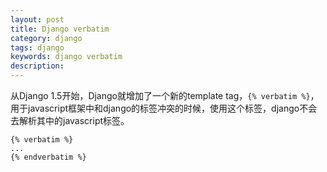 ```yaml
---
layout: post
title: Django verbatim
category: django
tags: django 
keywords: django verbatim
description: 
---
```


从Django 1.5开始，Django就增加了一个新的template tag，`{% verbatim %}`，用于javascript框架中和django的标签冲突的时候，使用这个标签，django不会去解析其中的javascript标签。

```
{% verbatim %}
...
{% endverbatim %}
```
